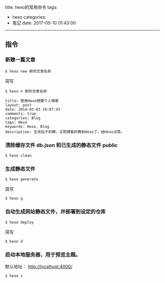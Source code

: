 title: hexo的常用命令
tags:
  - hexo
categories:
  - 笔记
date: 2017-05-10 01:43:00
---

## 指令

### 新建一篇文章

``` 
$ hexo new 新的文章名称
```
简写

```
$ hexo n 新的文章名称
```


```
title: 使用Hexo搭建个人博客
layout: post
date: 2014-03-03 19:07:43
comments: true
categories: Blog
tags: Hexo
keywords: Hexo, Blog
description: 生命在于折腾，又把博客折腾到Hexo了。给Hexo点赞。
```

### 清除缓存文件 db.json 和已生成的静态文件 public 

```
$ hexo clean
```

### 生成静态文件

``` 
$ hexo generate
```

简写

```
$ hexo g
```

### 自动生成网站静态文件，并部署到设定的仓库

``` bash
$ hexo deploy 
```

简写

```
$ hexo d
```

### 启动本地服务器，用于预览主题。
默认地址： <http://localhost:4000/>

```
$ hexo s
```